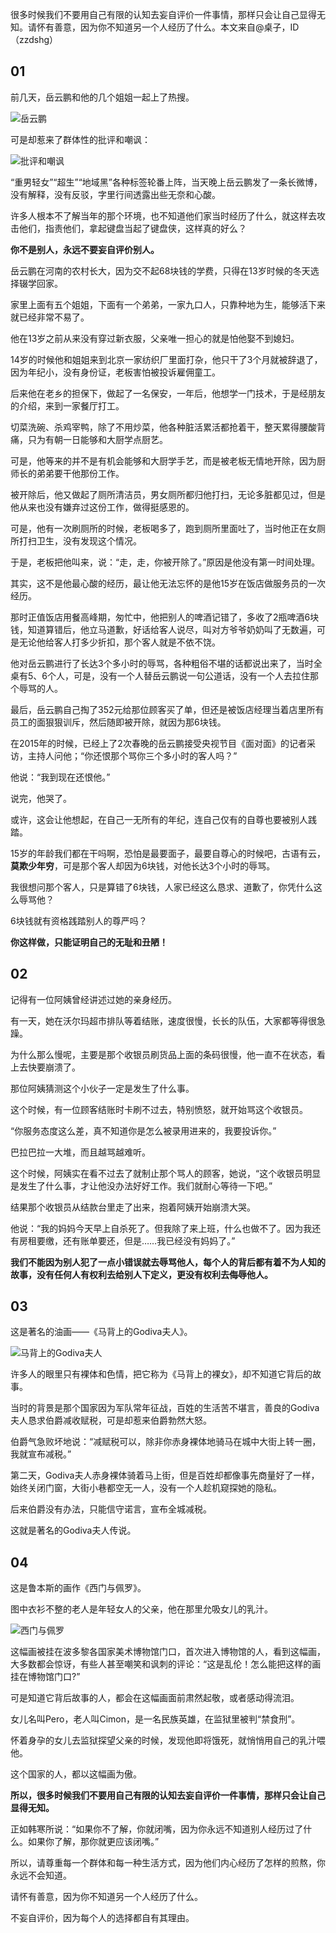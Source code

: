 很多时候我们不要用自己有限的认知去妄自评价一件事情，那样只会让自己显得无知。请怀有善意，因为你不知道另一个人经历了什么。本文来自@桌子，ID（zzdshg）

## 01

前几天，岳云鹏和他的几个姐姐一起上了热搜。

![岳云鹏](http://cdn.chenrf.com/201882016532.png)

可是却惹来了群体性的批评和嘲讽：

![批评和嘲讽](http://cdn.chenrf.com/2018820165324.png)

“重男轻女”“超生”“地域黑”各种标签轮番上阵，当天晚上岳云鹏发了一条长微博，没有解释，没有反驳，字里行间透露出些无奈和心酸。

许多人根本不了解当年的那个环境，也不知道他们家当时经历了什么，就这样去攻击他们，指责他们，拿起键盘当起了键盘侠，这样真的好么？

**你不是别人，永远不要妄自评价别人。**

岳云鹏在河南的农村长大，因为交不起68块钱的学费，只得在13岁时候的冬天选择辍学回家。

家里上面有五个姐姐，下面有一个弟弟，一家九口人，只靠种地为生，能够活下来就已经非常不易了。

他在13岁之前从来没有穿过新衣服，父亲唯一担心的就是怕他娶不到媳妇。

14岁的时候他和姐姐来到北京一家纺织厂里面打杂，他只干了3个月就被辞退了，因为年纪小，没有身份证，老板害怕被投诉雇佣童工。

后来他在老乡的担保下，做起了一名保安，一年后，他想学一门技术，于是经朋友的介绍，来到一家餐厅打工。

切菜洗碗、杀鸡宰鸭，除了不用炒菜，他各种脏活累活都抢着干，整天累得腰酸背痛，只为有朝一日能够和大厨学点厨艺。

可是，他等来的并不是有机会能够和大厨学手艺，而是被老板无情地开除，因为厨师长的弟弟要干他那份工作。

被开除后，他又做起了厕所清洁员，男女厕所都归他打扫，无论多脏都见过，但是他从来也没有嫌弃过这份工作，做得挺感恩的。

可是，他有一次刷厕所的时候，老板喝多了，跑到厕所里面吐了，当时他正在女厕所打扫卫生，没有发现这个情况。

于是，老板把他叫来，说：“走，走，你被开除了。”原因是他没有第一时间处理。

其实，这不是他最心酸的经历，最让他无法忘怀的是他15岁在饭店做服务员的一次经历。

那时正值饭店用餐高峰期，匆忙中，他把别人的啤酒记错了，多收了2瓶啤酒6块钱，知道算错后，他立马道歉，好话给客人说尽，叫对方爷爷奶奶叫了无数遍，可是无论他给客人打多少折扣，那个客人就是不依不饶。

他对岳云鹏进行了长达3个多小时的辱骂，各种粗俗不堪的话都说出来了，当时全桌有5、6个人，可是，没有一个人替岳云鹏说一句公道话，没有一个人去拉住那个辱骂的人。

最后，岳云鹏自己掏了352元给那位顾客买了单，但还是被饭店经理当着店里所有员工的面狠狠训斥，然后随即被开除，就因为那6块钱。

在2015年的时候，已经上了2次春晚的岳云鹏接受央视节目《面对面》的记者采访，主持人问他；“你还恨那个骂你三个多小时的客人吗？”

他说：“我到现在还恨他。”

说完，他哭了。

或许，这会让他想起，在自己一无所有的年纪，连自己仅有的自尊也要被别人践踏。

15岁的年龄我们都在干吗啊，恐怕是最要面子，最要自尊心的时候吧，古语有云，**莫欺少年穷**，可是那个客人却因为6块钱，对他长达3个小时的辱骂。

我很想问那个客人，只是算错了6块钱，人家已经这么恳求、道歉了，你凭什么这么辱骂他？

6块钱就有资格践踏别人的尊严吗？

**你这样做，只能证明自己的无耻和丑陋！**

## 02

记得有一位阿姨曾经讲述过她的亲身经历。

有一天，她在沃尔玛超市排队等着结账，速度很慢，长长的队伍，大家都等得很急躁。

为什么那么慢呢，主要是那个收银员刷货品上面的条码很慢，他一直不在状态，看上去快要崩溃了。

那位阿姨猜测这个小伙子一定是发生了什么事。

这个时候，有一位顾客结账时卡刷不过去，特别愤怒，就开始骂这个收银员。

“你服务态度这么差，真不知道你是怎么被录用进来的，我要投诉你。”

巴拉巴拉一大堆，而且越骂越难听。

这个时候，阿姨实在看不过去了就制止那个骂人的顾客，她说，“这个收银员明显是发生了什么事，才让他没办法好好工作。我们就耐心等待一下吧。”

结果那个收银员从结款台里走了出来，抱着阿姨开始崩溃大哭。

他说：“我的妈妈今天早上自杀死了。但我除了来上班，什么也做不了。因为我还有房租要缴，还有账单要还，但是……我已经没有妈妈了。”

**我们不能因为别人犯了一点小错误就去辱骂他人，每个人的背后都有着不为人知的故事，没有任何人有权利去给别人下定义，更没有权利去侮辱他人。**

## 03

这是著名的油画——《马背上的Godiva夫人》。

![马背上的Godiva夫人](http://cdn.chenrf.com/2018820165515.png)

许多人的眼里只有裸体和色情，把它称为《马背上的裸女》，却不知道它背后的故事。

当时的背景是那个国家因为军队常年征战，百姓的生活苦不堪言，善良的Godiva夫人恳求伯爵减收赋税，可是却惹来伯爵勃然大怒。

伯爵气急败坏地说：“减赋税可以，除非你赤身裸体地骑马在城中大街上转一圈，我就宣布减税。”

第二天，Godiva夫人赤身裸体骑着马上街，但是百姓却都像事先商量好了一样，始终关闭门窗，大街小巷都空无一人，没有一个人趁机窥探她的隐私。

后来伯爵没有办法，只能信守诺言，宣布全城减税。

这就是著名的Godiva夫人传说。

## 04

这是鲁本斯的画作《西门与佩罗》。

图中衣衫不整的老人是年轻女人的父亲，他在那里允吸女儿的乳汁。

![西门与佩罗](http://cdn.chenrf.com/2018820165549.png)

这幅画被挂在波多黎各国家美术博物馆门口，首次进入博物馆的人，看到这幅画，大多数都会惊讶，有些人甚至嘲笑和讽刺的评论：“这是乱伦！怎么能把这样的画挂在博物馆门口?”

可是知道它背后故事的人，都会在这幅画面前肃然起敬，或者感动得流泪。

女儿名叫Pero，老人叫Cimon，是一名民族英雄，在监狱里被判“禁食刑”。

怀着身孕的女儿去监狱探望父亲的时候，发现他即将饿死，就悄悄用自己的乳汁喂他。

这个国家的人，都以这幅画为傲。

**所以，很多时候我们不要用自己有限的认知去妄自评价一件事情，那样只会让自己显得无知。**

正如韩寒所说：“如果你不了解，你就闭嘴，因为你永远不知道别人经历过了什么。如果你了解，那你就更应该闭嘴。”

所以，请尊重每一个群体和每一种生活方式，因为他们内心经历了怎样的煎熬，你永远不会知道。

请怀有善意，因为你不知道另一个人经历了什么。

不妄自评价，因为每个人的选择都自有其理由。





